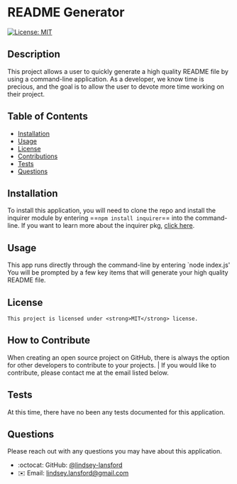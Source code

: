 # README Generator
  [![License: MIT](https://img.shields.io/badge/License-MIT-yellow.svg)](https://opensource.org/licenses/MIT)

## Description

This project allows a user to quickly generate a high quality README file by using a command-line application. As a developer, we know time is precious, and the goal is to allow the user to devote more time working on their project.

## Table of Contents

- [Installation](#installation)
- [Usage](#usage)
- [License](#license)
- [Contributions](#how-to-contribute)
- [Tests](#tests)
- [Questions](#questions)

## Installation

To install this application, you will need to clone the repo and install the inquirer module by entering ==`npm install inquirer`== into the command-line. If you want to learn more about the inquirer pkg, [click here](https://www.npmjs.com/package/inquirer).

## Usage

This app runs directly through the command-line by entering  `node index.js' You will be prompted by a few key items that will generate your high quality README file.

## License
    This project is licensed under <strong>MIT</strong> license.

## How to Contribute

When creating an open source project on GitHub, there is always the option for other developers to contribute to your projects. | If you would like to contribute, please contact me at the email listed below.

## Tests

At this time, there have no been any tests documented for this application.

## Questions

Please reach out with any questions you may have about this application.

* :octocat: GitHub: [@lindsey-lansford](https://github.com/lindsey-lansford)
* :envelope: Email: lindsey.lansford@gmail.com
